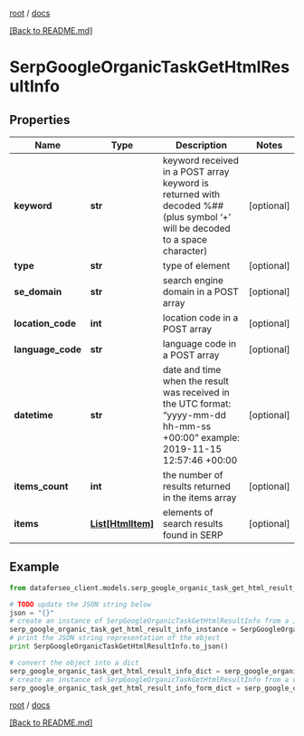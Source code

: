 [root](./../ "root") / [docs](./ "docs")

[[Back to README.md]](./../README.md "[Back to README.md]")

# SerpGoogleOrganicTaskGetHtmlResultInfo

## Properties

Name | Type | Description | Notes
------------ | ------------- | ------------- | -------------
**keyword** | **str** | keyword received in a POST array keyword is returned with decoded %## (plus symbol ‘+’ will be decoded to a space character) | [optional]
**type** | **str** | type of element | [optional]
**se_domain** | **str** | search engine domain in a POST array | [optional]
**location_code** | **int** | location code in a POST array | [optional]
**language_code** | **str** | language code in a POST array | [optional]
**datetime** | **str** | date and time when the result was received in the UTC format: “yyyy-mm-dd hh-mm-ss +00:00” example: 2019-11-15 12:57:46 +00:00 | [optional]
**items_count** | **int** | the number of results returned in the items array | [optional]
**items** | [**List[HtmlItem]**](HtmlItem.md) | elements of search results found in SERP | [optional]

## Example

```python
from dataforseo_client.models.serp_google_organic_task_get_html_result_info import SerpGoogleOrganicTaskGetHtmlResultInfo

# TODO update the JSON string below
json = "{}"
# create an instance of SerpGoogleOrganicTaskGetHtmlResultInfo from a JSON string
serp_google_organic_task_get_html_result_info_instance = SerpGoogleOrganicTaskGetHtmlResultInfo.from_json(json)
# print the JSON string representation of the object
print SerpGoogleOrganicTaskGetHtmlResultInfo.to_json()

# convert the object into a dict
serp_google_organic_task_get_html_result_info_dict = serp_google_organic_task_get_html_result_info_instance.to_dict()
# create an instance of SerpGoogleOrganicTaskGetHtmlResultInfo from a dict
serp_google_organic_task_get_html_result_info_form_dict = serp_google_organic_task_get_html_result_info.from_dict(serp_google_organic_task_get_html_result_info_dict)
```

  

[root](./../ "root") / [docs](./ "docs")

[[Back to README.md]](./../README.md "[Back to README.md]")